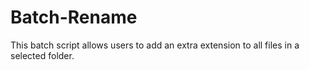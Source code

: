 # Batch-Rename
This batch script allows users to add an extra extension to all files in a selected folder.

